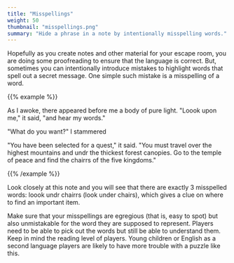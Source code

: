 ```yaml
---
title: "Misspellings"
weight: 50
thumbnail: "misspellings.png"
summary: "Hide a phrase in a note by intentionally misspelling words."
---
```


Hopefully as you create notes and other material for your escape room, you
are doing some proofreading to ensure that the language is correct. But,
sometimes you can intentionally introduce mistakes to highlight words that
spell out a secret message. One simple such mistake is a misspelling of a
word.

{{% example %}}

As I awoke, there appeared before me a body of pure light. "Loook upon me,"
it said, "and hear my words."

"What do you want?" I stammered

"You have been selected for a quest," it said. "You must travel over the
highest mountains and undr the thickest forest canopies. Go to the temple
of peace and find the chairrs of the five kingdoms."

{{% /example %}}

Look closely at this note and you will see that there are exactly 3
misspelled words: loook undr chairrs (look under chairs), which gives a
clue on where to find an important item.

Make sure that your misspellings are egregious (that is, easy to spot) but
also unmistakable for the word they are supposed to represent. Players need
to be able to pick out the words but still be able to understand them. Keep
in mind the reading level of players. Young children or English as a second
language players are likely to have more trouble with a puzzle like this.
